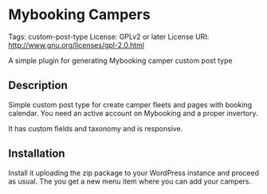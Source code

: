# Mybooking Campers
Tags: custom-post-type
License: GPLv2 or later
License URI: http://www.gnu.org/licenses/gpl-2.0.html

A simple plugin for generating Mybooking camper custom post type

## Description
Simple custom post type for create camper fleets and pages with booking calendar. You need an active account on Mybooking and a proper invertory.

It has custom fields and taxonomy and is responsive.

## Installation
Install it uploading the zip package to your WordPress instance and proceed as usual. The you get a new menu item where you can add your campers.
